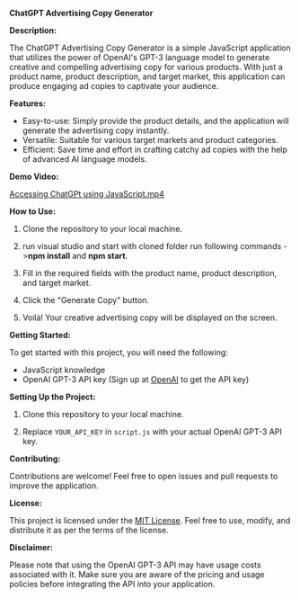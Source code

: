**ChatGPT Advertising Copy Generator**


**Description:**

The ChatGPT Advertising Copy Generator is a simple JavaScript application that utilizes the power of OpenAI's GPT-3 language model to generate creative and compelling advertising copy for various products. With just a product name, product description, and target market, this application can produce engaging ad copies to captivate your audience.

**Features:**

- Easy-to-use: Simply provide the product details, and the application will generate the advertising copy instantly.
- Versatile: Suitable for various target markets and product categories.
- Efficient: Save time and effort in crafting catchy ad copies with the help of advanced AI language models.

**Demo Video:**

[Accessing ChatGPt using JavaScript.mp4](Accessing%20ChatGPt%20using%20JavaScript.mp4)

**How to Use:**

1. Clone the repository to your local machine.

2. run visual studio and start with cloned folder run following commands ->**npm install** and **npm start**.

3. Fill in the required fields with the product name, product description, and target market.

4. Click the "Generate Copy" button.

5. Voilà! Your creative advertising copy will be displayed on the screen.

**Getting Started:**

To get started with this project, you will need the following:

- JavaScript knowledge
- OpenAI GPT-3 API key (Sign up at [OpenAI](https://openai.com) to get the API key)

**Setting Up the Project:**

1. Clone this repository to your local machine.

2. Replace `YOUR_API_KEY` in `script.js` with your actual OpenAI GPT-3 API key.

**Contributing:**

Contributions are welcome! Feel free to open issues and pull requests to improve the application.

**License:**

This project is licensed under the [MIT License](https://opensource.org/licenses/MIT). Feel free to use, modify, and distribute it as per the terms of the license.

**Disclaimer:**

Please note that using the OpenAI GPT-3 API may have usage costs associated with it. Make sure you are aware of the pricing and usage policies before integrating the API into your application.
